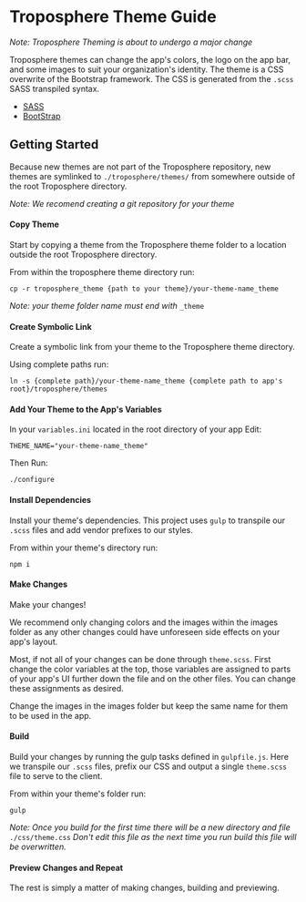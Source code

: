 # Troposphere Theme Guide
_Note: Troposphere Theming is about to undergo a major change_

Troposphere themes can change the app's colors, the logo on the app bar, and some images to suit your organization's identity.
The theme is a CSS overwrite of the Bootstrap framework. The CSS is generated from the `.scss` SASS transpiled syntax. 

- [SASS](http://sass-lang.com/)
- [BootStrap](http://getbootstrap.com/)

## Getting Started
Because new themes are not part of the Troposphere repository, new themes are symlinked to `./troposphere/themes/` from somewhere outside of the root Troposphere directory.

_Note: We recomend creating a git repository for your theme_

#### Copy Theme

Start by copying a theme from the Troposphere theme folder to a location outside the root Troposphere directory.

From within the troposphere theme directory run:

```cp -r troposphere_theme {path to your theme}/your-theme-name_theme```

_Note: your theme folder name must end with_ `_theme`

#### Create Symbolic Link

Create a symbolic link from your theme to the Troposphere theme directory.

Using complete paths run:

```ln -s {complete path}/your-theme-name_theme {complete path to app's root}/troposphere/themes```

#### Add Your Theme to the App's Variables

In your `variables.ini` located in the root directory of your app Edit:

``` THEME_NAME="your-theme-name_theme" ```

Then Run:

``` ./configure ```

#### Install Dependencies 

Install your theme's dependencies. This project uses `gulp` to transpile our `.scss` files and add vendor prefixes to our styles.

From within your theme's directory run:

```npm i```

#### Make Changes

Make your changes!

We recommend only changing colors and the images within the images folder as any other changes could have unforeseen side effects on your app's layout.

Most, if not all of your changes can be done through `theme.scss`. First change the color variables at the top, those variables are assigned to parts of your app's UI further down the file and on the other files. You can change these assignments as desired. 

Change the images in the images folder but keep the same name for them to be used in the app.

#### Build

Build your changes by running the gulp tasks defined in `gulpfile.js`. Here we transpile our `.scss` files, prefix our CSS and output a single `theme.scss` file to serve to the client.

From within your theme's folder run:

``` gulp ```

_Note: Once you build for the first time there will be a new directory and file_ `./css/theme.css`
 _Don't edit this file as the next time you run build this file will be overwritten._
#### Preview Changes and Repeat

The rest is simply a matter of making changes, building and previewing.
